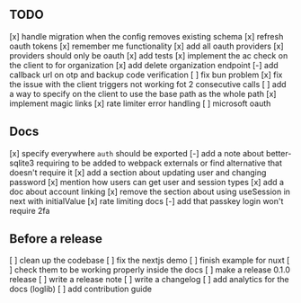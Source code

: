 ## TODO
[x] handle migration when the config removes existing schema
[x] refresh oauth tokens
[x] remember me functionality
[x] add all oauth providers
[x] providers should only be oauth
[x] add tests
[x] implement the ac check on the client to for organization
[x] add delete organization endpoint
[-] add callback url on otp and backup code verification
[ ] fix bun problem
[x] fix the issue with the client triggers not working fot 2 consecutive calls
[ ] add a way to specify on the client to use the base path as the whole path
[x] implement magic links
[x] rate limiter error handling
[ ] microsoft oauth

## Docs
[x] specify everywhere `auth` should be exported
[-] add a note about better-sqlite3 requiring to be added to webpack externals or find alternative that doesn't require it
[x] add a section about updating user and changing password
[x] mention how users can get user and session types
[x] add a doc about account linking
[x] remove the section about using useSession in next with initialValue
[x] rate limiting docs
[-] add that passkey login won't require 2fa

## Before a release

[ ] clean up the codebase
[ ] fix the nextjs demo
[ ] finish example for nuxt
[ ] check them to be working properly inside the docs
[ ] make a release 0.1.0 release
[ ] write a release note
[ ] write a changelog
[ ] add analytics for the docs (loglib)
[ ] add contribution guide